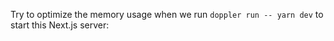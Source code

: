 Try to optimize the memory usage when we run `doppler run -- yarn dev` to start this Next.js server:
